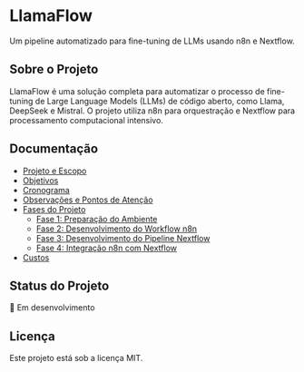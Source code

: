 # LlamaFlow

Um pipeline automatizado para fine-tuning de LLMs usando n8n e Nextflow.

## Sobre o Projeto

LlamaFlow é uma solução completa para automatizar o processo de fine-tuning de Large Language Models (LLMs) de código aberto, como Llama, DeepSeek e Mistral. O projeto utiliza n8n para orquestração e Nextflow para processamento computacional intensivo.

## Documentação

- [Projeto e Escopo](PROJECT.md)
- [Objetivos](objetivo.md)
- [Cronograma](cronograma.md)
- [Observações e Pontos de Atenção](observacoes.md)
- [Fases do Projeto](fase_1.md)
  - [Fase 1: Preparação do Ambiente](fase_1.md)
  - [Fase 2: Desenvolvimento do Workflow n8n](fase_2.md)
  - [Fase 3: Desenvolvimento do Pipeline Nextflow](fase_3.md)
  - [Fase 4: Integração n8n com Nextflow](fase_4.md)
- [Custos](custo.md)

## Status do Projeto

🚧 Em desenvolvimento

## Licença

Este projeto está sob a licença MIT.
